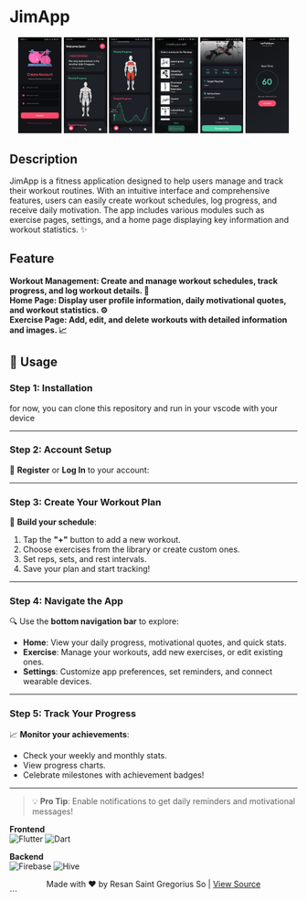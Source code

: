 <h1>JimApp</h1>
<div align="center">
  <img src="https://github.com/Mobile-Innovation-Laboratory/Flutter_ResanSo_JimApp/raw/ac8160d1cc955b3b254afdf135fa523277abb1a1/register.jpg" alt="Register" width="15%" />
  <img src="https://github.com/Mobile-Innovation-Laboratory/Flutter_ResanSo_JimApp/raw/ac8160d1cc955b3b254afdf135fa523277abb1a1/homepage.jpg" alt="Homepage" width="15%" />
  <img src="https://github.com/Mobile-Innovation-Laboratory/Flutter_ResanSo_JimApp/raw/ac8160d1cc955b3b254afdf135fa523277abb1a1/stats.jpg" alt="Stats" width="15%" />
  <img src="https://github.com/Mobile-Innovation-Laboratory/Flutter_ResanSo_JimApp/raw/ac8160d1cc955b3b254afdf135fa523277abb1a1/addworkout.jpg" alt="Add Workout" width="15%" />
  <img src="https://github.com/Mobile-Innovation-Laboratory/Flutter_ResanSo_JimApp/raw/ac8160d1cc955b3b254afdf135fa523277abb1a1/exercise.jpg" alt="Exercise" width="15%" />
  <img src="https://github.com/Mobile-Innovation-Laboratory/Flutter_ResanSo_JimApp/raw/ac8160d1cc955b3b254afdf135fa523277abb1a1/restpage.jpg" alt="Rest Page" width="15%" />
</div>

<h2>Description</h2>
<p>JimApp is a fitness application designed to help users manage and track their workout routines. With an intuitive interface and comprehensive features, users can easily create workout schedules, log progress, and receive daily motivation. The app includes various modules such as exercise pages, settings, and a home page displaying key information and workout statistics. ✨</p>

<h2>Feature</h2>
<b>Workout Management: Create and manage workout schedules, track progress, and log workout details. 🌟 <br> Home Page: Display user profile information, daily motivational quotes, and workout statistics. ⚙️ <br> Exercise Page: Add, edit, and delete workouts with detailed information and images. 📈 </b>

## 🚀 Usage

### Step 1: Installation
for now, you can clone this repository and run in your vscode with your device

---

### Step 2: Account Setup
👤 **Register** or **Log In** to your account:

---

### Step 3: Create Your Workout Plan
💪 **Build your schedule**:
1. Tap the **"+"** button to add a new workout.
2. Choose exercises from the library or create custom ones.
3. Set reps, sets, and rest intervals.
4. Save your plan and start tracking!

---

### Step 4: Navigate the App
🔍 Use the **bottom navigation bar** to explore:
- **Home**: View your daily progress, motivational quotes, and quick stats.
- **Exercise**: Manage your workouts, add new exercises, or edit existing ones.
- **Settings**: Customize app preferences, set reminders, and connect wearable devices.

---

### Step 5: Track Your Progress
📈 **Monitor your achievements**:
- Check your weekly and monthly stats.
- View progress charts.
- Celebrate milestones with achievement badges!

---

> 💡 **Pro Tip**: Enable notifications to get daily reminders and motivational messages!

**Frontend**  
![Flutter](https://img.shields.io/badge/Flutter-02569B?style=flat&logo=flutter&logoColor=white)
![Dart](https://img.shields.io/badge/Dart-0175C2?style=flat&logo=dart&logoColor=white)

**Backend**  
![Firebase](https://img.shields.io/badge/Firebase-FFCA28?style=flat&logo=firebase&logoColor=black)
![Hive](https://img.shields.io/badge/Hive-FF6600?style=flat&logo=hive&logoColor=white)

<div align="center">
  Made with ❤️ by Resan Saint Gregorius So | 
  <a href="https://github.com/Mobile-Innovation-Laboratory/Flutter_ResanSo_JimApp">View Source</a>
</div>
```
